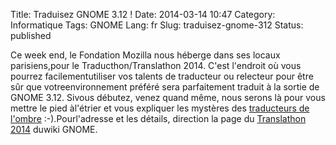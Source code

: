 Title: Traduisez GNOME 3.12 !
Date: 2014-03-14 10:47
Category: Informatique
Tags: GNOME
Lang: fr
Slug: traduisez-gnome-312
Status: published

Ce week end, le Fondation Mozilla nous héberge dans ses locaux parisiens,pour le Traducthon/Translathon 2014. C'est l'endroit où vous pourrez facilementutiliser vos talents de traducteur ou relecteur pour être sûr que votreenvironnement préféré sera parfaitement traduit à la sortie de GNOME 3.12. Sivous débutez, venez quand même, nous serons là pour vous mettre le pied àl'étrier et vous expliquer les mystères des [traducteurs de l'ombre](https://l10n.gnome.org/teams/fr/) :-).Pourl'adresse et les détails, direction la page du [Translathon 2014](https://wiki.gnome.org/Hackfests/LeTranslathon2014) duwiki GNOME.
